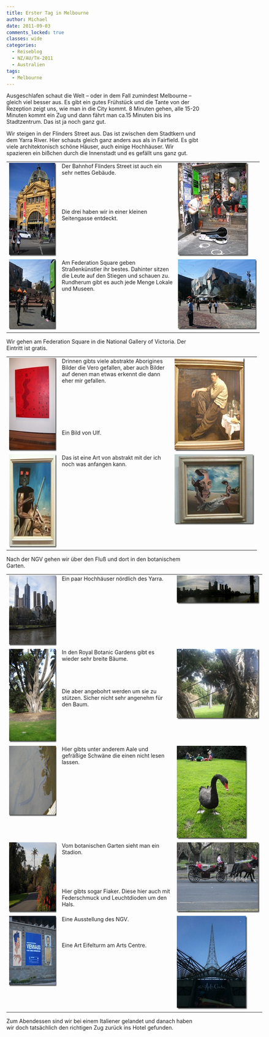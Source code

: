 ```yaml
---
title: Erster Tag in Melbourne
author: Michael
date: 2011-09-03
comments_locked: true
classes: wide
categories:
  - Reiseblog
  - NZ/AU/TH-2011
  - Australien
tags:
  - Melbourne
---
```


<p>Ausgeschlafen schaut die Welt &ndash; oder in dem Fall zumindest Melbourne &ndash; gleich viel besser aus. Es gibt ein gutes Fr&uuml;hst&uuml;ck und die Tante von der Rezeption zeigt uns, wie man in die City kommt. 8 Minuten gehen, alle 15-20 Minuten kommt ein Zug und dann f&auml;hrt man ca.15 Minuten bis ins Stadtzentrum. Das ist ja noch ganz gut.</p>
<p>Wir steigen in der Flinders Street aus. Das ist zwischen dem Stadtkern und dem Yarra River. Hier schauts gleich ganz anders aus als in Fairfield. Es gibt viele architektonisch sch&ouml;ne H&auml;user, auch einige Hochh&auml;user. Wir spazieren ein bi&szlig;chen durch die Innenstadt und es gef&auml;llt uns ganz gut.</p>
<table style="width: 661px;" border="0" cellspacing="0" cellpadding="2">
<tbody>
<tr>
<td valign="top" width="133"><a href="/assets/images/2011/09/DSCN1513.jpg"><img src="/assets/images/2011/09/DSCN1513_thumb.jpg" width="184" height="244" alt="DSCN1513" border="0" /></a></td>
<td valign="top" width="304">Der Bahnhof Flinders Street ist auch ein sehr nettes Geb&auml;ude. <br /> <br /> <br /> <br /> <br /> <br />Die drei haben wir in einer kleinen Seitengasse entdeckt.</td>
<td valign="top" width="222"><a href="/assets/images/2011/09/DSCN1519.jpg"><img src="/assets/images/2011/09/DSCN1519_thumb.jpg" width="184" height="244" alt="DSCN1519" border="0" /></a></td>
</tr>
<tr>
<td valign="top" width="133"><a href="/assets/images/2011/09/IMG_1009.jpg"><img src="/assets/images/2011/09/IMG_1009_thumb.jpg" width="244" height="184" alt="IMG_1009" border="0" /></a></td>
<td valign="top" width="304">Am Federation Square geben Stra&szlig;enk&uuml;nstler ihr bestes. Dahinter sitzen die Leute auf den Stiegen und schauen zu. Rundherum gibt es auch jede Menge Lokale und Museen.</td>
<td valign="top" width="222"><a href="/assets/images/2011/09/IMG_1012.jpg"><img src="/assets/images/2011/09/IMG_1012_thumb.jpg" width="244" height="184" alt="IMG_1012" border="0" /></a></td>
</tr>
</tbody>
</table>
<p>Wir gehen am Federation Square in die National Gallery of Victoria. Der Eintritt ist gratis.</p>
<table style="width: 654px;" border="0" cellspacing="0" cellpadding="2">
<tbody>
<tr>
<td valign="top" width="133"><a href="/assets/images/2011/09/DSCN1524.jpg"><img src="/assets/images/2011/09/DSCN1524_thumb.jpg" width="184" height="244" alt="DSCN1524" border="0" /></a></td>
<td valign="top" width="296">Drinnen gibts viele abstrakte Aborigines Bilder die Vero gefallen, aber auch Bilder auf denen man etwas erkennt die dann eher mir gefallen. <br /> <br /> <br /> <br /> <br /> <br /> <br /> <br />Ein Bild von Ulf.</td>
<td valign="top" width="223"><a href="/assets/images/2011/09/DSCN1538.jpg"><img src="/assets/images/2011/09/DSCN1538_thumb.jpg" width="184" height="244" alt="DSCN1538" border="0" /></a></td>
</tr>
<tr>
<td valign="top" width="133"><a href="/assets/images/2011/09/IMG_1014.jpg"><img src="/assets/images/2011/09/IMG_1014_thumb.jpg" width="184" height="244" alt="IMG_1014" border="0" /></a></td>
<td valign="top" width="296">Das ist eine Art von abstrakt mit der ich noch was anfangen kann.</td>
<td valign="top" width="223"><a href="/assets/images/2011/09/IMG_1019.jpg"><img src="/assets/images/2011/09/IMG_1019_thumb.jpg" width="244" height="184" alt="IMG_1019" border="0" /></a></td>
</tr>
</tbody>
</table>
<p>Nach der NGV gehen wir &uuml;ber den Flu&szlig; und dort in den botanischem Garten.</p>
<table style="width: 668px;" border="0" cellspacing="0" cellpadding="2">
<tbody>
<tr>
<td valign="top" width="133"><a href="/assets/images/2011/09/DSCN1541.jpg"><img src="/assets/images/2011/09/DSCN1541_thumb.jpg" width="244" height="184" alt="DSCN1541" border="0" /></a></td>
<td valign="top" width="301">Ein paar Hochh&auml;user n&ouml;rdlich des Yarra.</td>
<td valign="top" width="232"><a href="/assets/images/2011/09/Panorama.jpg"><img src="/assets/images/2011/09/Panorama_thumb.jpg" width="244" height="75" alt="Panorama" border="0" /></a></td>
</tr>
<tr>
<td valign="top" width="133"><a href="/assets/images/2011/09/DSCN1548.jpg"><img src="/assets/images/2011/09/DSCN1548_thumb.jpg" width="184" height="244" alt="DSCN1548" border="0" /></a></td>
<td valign="top" width="301">In den Royal Botanic Gardens gibt es wieder sehr breite B&auml;ume. <br /> <br /> <br /> <br /> <br />Die aber angebohrt werden um sie zu st&uuml;tzen. Sicher nicht sehr angenehm f&uuml;r den Baum.</td>
<td valign="top" width="232"><a href="/assets/images/2011/09/IMG_1024.jpg"><img src="/assets/images/2011/09/IMG_1024_thumb.jpg" width="244" height="184" alt="IMG_1024" border="0" /></a></td>
</tr>
<tr>
<td valign="top" width="133"><a href="/assets/images/2011/09/DSCN1552.jpg"><img src="/assets/images/2011/09/DSCN1552_thumb.jpg" width="244" height="184" alt="DSCN1552" border="0" /></a></td>
<td valign="top" width="301">Hier gibts unter anderem Aale und gefr&auml;&szlig;ige Schw&auml;ne die einen nicht lesen lassen.</td>
<td valign="top" width="232"><a href="/assets/images/2011/09/DSCN1555.jpg"><img src="/assets/images/2011/09/DSCN1555_thumb.jpg" width="184" height="244" alt="DSCN1555" border="0" /></a></td>
</tr>
<tr>
<td valign="top" width="133"><a href="/assets/images/2011/09/DSCN1560.jpg"><img src="/assets/images/2011/09/DSCN1560_thumb.jpg" width="244" height="184" alt="DSCN1560" border="0" /></a></td>
<td valign="top" width="301">Vom botanischen Garten sieht man ein Stadion. <br /> <br /> <br /> <br /> <br /> <br />Hier gibts sogar Fiaker. Diese hier auch mit Federschmuck und Leuchtdioden um den Hals.</td>
<td valign="top" width="232"><a href="/assets/images/2011/09/DSCN1567.jpg"><img src="/assets/images/2011/09/DSCN1567_thumb.jpg" width="244" height="184" alt="DSCN1567" border="0" /></a></td>
</tr>
<tr>
<td valign="top" width="133"><a href="/assets/images/2011/09/DSCN1570.jpg"><img src="/assets/images/2011/09/DSCN1570_thumb.jpg" width="244" height="184" alt="DSCN1570" border="0" /></a></td>
<td valign="top" width="301">Eine Ausstellung des NGV. <br /> <br /> <br /> <br />Eine Art Eifelturm am Arts Centre.</td>
<td valign="top" width="232"><a href="/assets/images/2011/09/IMG_1029.jpg"><img src="/assets/images/2011/09/IMG_1029_thumb.jpg" width="184" height="244" alt="IMG_1029" border="0" /></a></td>
</tr>
</tbody>
</table>
<p>Zum Abendessen sind wir bei einem Italiener gelandet und danach haben wir doch tats&auml;chlich den richtigen Zug zur&uuml;ck ins Hotel gefunden.</p>
